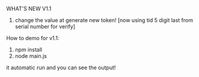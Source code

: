 WHAT'S NEW V1.1

1. change the value at generate new token! [now using tid 5 digit last from serial number for verify]

How to demo for v1.1:

1. npm install
2. node main.js

it automatic run and you can see the output!
